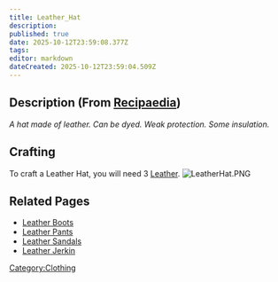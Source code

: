 ```yaml
---
title: Leather_Hat
description: 
published: true
date: 2025-10-12T23:59:08.377Z
tags: 
editor: markdown
dateCreated: 2025-10-12T23:59:04.509Z
---
```


## Description (From [Recipaedia](.. "wikilink"))

*A hat made of leather. Can be dyed. Weak protection. Some insulation.*

## Crafting

To craft a Leather Hat, you will need 3 [Leather](Leather "wikilink").
![LeatherHat.PNG](LeatherHat.PNG "LeatherHat.PNG")

## Related Pages

  - [Leather Boots](Leather_Boots.md "wikilink")
  - [Leather Pants](Leather_Pants.md "wikilink")
  - [Leather Sandals](Leather_Sandals.md "wikilink")
  - [Leather Jerkin](Leather_Jerkin.md "wikilink")

[Category:Clothing](Category:Clothing "wikilink")